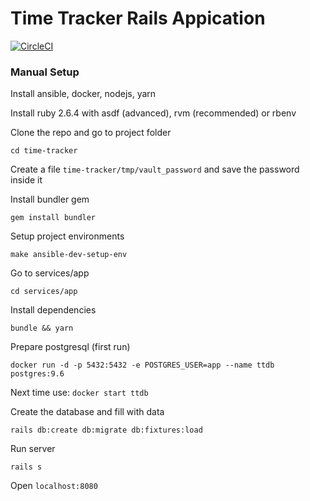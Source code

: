# Time Tracker Rails Appication

[![CircleCI](https://circleci.com/gh/recroot89/time-tracker.svg?style=svg&circle-token=1129b2b3257ff82e3e36e3ea7aa1d5f909ed24f2)](https://circleci.com/gh/recroot89/time-tracker)

### Manual Setup

Install ansible, docker, nodejs, yarn

Install ruby 2.6.4 with asdf (advanced), rvm (recommended) or rbenv

Clone the repo and go to project folder

```
cd time-tracker
```

Create a file `time-tracker/tmp/vault_password` and save the password inside it

Install bundler gem

```
gem install bundler
```

Setup project environments

```
make ansible-dev-setup-env
```

Go to services/app

```
cd services/app
```

Install dependencies

```
bundle && yarn
```

Prepare postgresql (first run)

```
docker run -d -p 5432:5432 -e POSTGRES_USER=app --name ttdb postgres:9.6
```

Next time use: `docker start ttdb`

Create the database and fill with data

```
rails db:create db:migrate db:fixtures:load
```

Run server

```
rails s
```

Open `localhost:8080`
